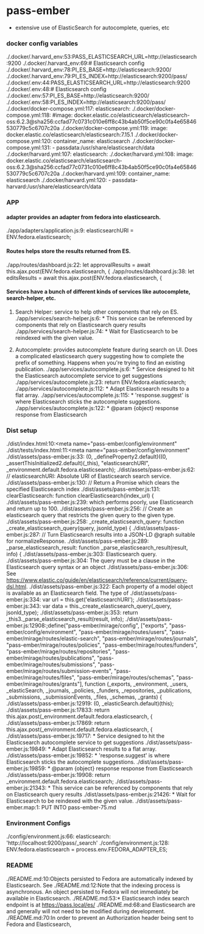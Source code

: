 # pass-ember
* extensive use of ElasticSearch for autocomplete, queries, etc

### docker config variables
./.docker/.harvard_env:53:PASS_ELASTICSEARCH_URL=http://elasticsearch:9200
./.docker/.harvard_env:69:# Elasticsearch config
./.docker/.harvard_env:78:PI_ES_BASE=http://elasticsearch:9200/
./.docker/.harvard_env:79:PI_ES_INDEX=http://elasticsearch:9200/pass/
./.docker/.env:44:PASS_ELASTICSEARCH_URL=http://elasticsearch:9200
./.docker/.env:48:# Elasticsearch config
./.docker/.env:57:PI_ES_BASE=http://elasticsearch:9200/
./.docker/.env:58:PI_ES_INDEX=http://elasticsearch:9200/pass/
./.docker/docker-compose.yml:117:  elasticsearch:
./.docker/docker-compose.yml:118:    #image: docker.elastic.co/elasticsearch/elasticsearch-oss:6.2.3@sha256:ccfad77c0731c010e6ff8c43b4ab50f5ce90c0fa4e65846530779c5c6707c20a
./.docker/docker-compose.yml:119:    image: docker.elastic.co/elasticsearch/elasticsearch:7.15.1
./.docker/docker-compose.yml:120:    container_name: elasticsearch
./.docker/docker-compose.yml:131:      - passdata:/usr/share/elasticsearch/data
./.docker/harvard.yml:107:  elasticsearch:
./.docker/harvard.yml:108:    image: docker.elastic.co/elasticsearch/elasticsearch-oss:6.2.3@sha256:ccfad77c0731c010e6ff8c43b4ab50f5ce90c0fa4e65846530779c5c6707c20a
./.docker/harvard.yml:109:    container_name: elasticsearch
./.docker/harvard.yml:120:      - passdata-harvard:/usr/share/elasticsearch/data

### APP

#### adapter provides an adapter from fedora into elasticsearch.
./app/adapters/application.js:9:  elasticsearchURI = ENV.fedora.elasticsearch;

#### Routes helps store the results returned from ES.
./app/routes/dashboard.js:22:    let approvalResults = await this.ajax.post(ENV.fedora.elasticsearch, {
./app/routes/dashboard.js:38:    let editsResults = await this.ajax.post(ENV.fedora.elasticsearch, {

#### Services have a bunch of different kinds of services like autocomplete, search-helper, etc.

1. Search Helper: service to help other components that rely on ES.
./app/services/search-helper.js:6: * This service can be referenced by components that rely on Elasticsearch query results
./app/services/search-helper.js:74:   * Wait for Elasticsearch to be reindexed with the given value.

2. Autocomplete: provides autocomplete feature during search on UI. Does a complicated elasticsearch query suggesting how to complete the prefix of something. Happens when you're trying to find an existing publication.
./app/services/autocomplete.js:6: * Service designed to hit the Elasticsearch autocomplete service to get suggestions
./app/services/autocomplete.js:23:    return ENV.fedora.elasticsearch;
./app/services/autocomplete.js:112:   * Adapt Elasticsearch results to a flat array.
./app/services/autocomplete.js:115:   * 'response.suggest' is where Elasticsearch sticks the autocomplete suggestions.
./app/services/autocomplete.js:122:   * @param {object} response response from Elasticsearch

### Dist setup
./dist/index.html:10:<meta name="pass-ember/config/environment" 
./dist/tests/index.html:11:<meta name="pass-ember/config/environment"
./dist/assets/pass-ember.js:33:      (0, _defineProperty2.default)((0, _assertThisInitialized2.default)(_this), "elasticsearchURI", _environment.default.fedora.elasticsearch);
./dist/assets/pass-ember.js:62:  //   elasticsearchURI: Absolute URI of Elasticsearch search service.
./dist/assets/pass-ember.js:130:    // Return a Promise which clears the specified Elasticsearch index
./dist/assets/pass-ember.js:131:    clearElasticsearch: function clearElasticsearch(index_url) {
./dist/assets/pass-ember.js:239:      which performs poorly, use Elasticsearch and return up to 100.
./dist/assets/pass-ember.js:256:    // Create an elasticsearch query that restricts the given query to the given type.
./dist/assets/pass-ember.js:258:    _create_elasticsearch_query: function _create_elasticsearch_query(query, jsonld_type) {
./dist/assets/pass-ember.js:287:    // Turn Elasticsearch results into a JSON-LD @graph suitable for normalizeResponse.
./dist/assets/pass-ember.js:289:    _parse_elasticsearch_result: function _parse_elasticsearch_result(result, info) {
./dist/assets/pass-ember.js:303:       Elasticsearch query.
./dist/assets/pass-ember.js:304:        The query must be a clause in the Elasticsearch query syntax or an object
./dist/assets/pass-ember.js:306:       See https://www.elastic.co/guide/en/elasticsearch/reference/current/query-dsl.html.
./dist/assets/pass-ember.js:322:        Each property of a model object is available as an Elasticsearch field. The type of
./dist/assets/pass-ember.js:334:      var url = this.get('elasticsearchURI');
./dist/assets/pass-ember.js:343:      var data = this._create_elasticsearch_query(_query, jsonld_type);
./dist/assets/pass-ember.js:353:        return _this3._parse_elasticsearch_result(result, info);
./dist/assets/pass-ember.js:12908:;define("pass-ember/mirage/config", ["exports", "pass-ember/config/environment", "pass-ember/mirage/routes/users", "pass-ember/mirage/routes/elastic-search", "pass-ember/mirage/routes/journals", "pass-ember/mirage/routes/policies", "pass-ember/mirage/routes/funders", "pass-ember/mirage/routes/repositories", "pass-ember/mirage/routes/publications", "pass-ember/mirage/routes/submissions", "pass-ember/mirage/routes/submission-events", "pass-ember/mirage/routes/files", "pass-ember/mirage/routes/schemas", "pass-ember/mirage/routes/grants"], function (_exports, _environment, _users, _elasticSearch, _journals, _policies, _funders, _repositories, _publications, _submissions, _submissionEvents, _files, _schemas, _grants) {
./dist/assets/pass-ember.js:12919:    (0, _elasticSearch.default)(this);
./dist/assets/pass-ember.js:17833:                  return this.ajax.post(_environment.default.fedora.elasticsearch, {
./dist/assets/pass-ember.js:17869:                  return this.ajax.post(_environment.default.fedora.elasticsearch, {
./dist/assets/pass-ember.js:19717:   * Service designed to hit the Elasticsearch autocomplete service to get suggestions
./dist/assets/pass-ember.js:19849:       * Adapt Elasticsearch results to a flat array.
./dist/assets/pass-ember.js:19852:       * 'response.suggest' is where Elasticsearch sticks the autocomplete suggestions.
./dist/assets/pass-ember.js:19859:       * @param {object} response response from Elasticsearch
./dist/assets/pass-ember.js:19908:        return _environment.default.fedora.elasticsearch;
./dist/assets/pass-ember.js:21343:   * This service can be referenced by components that rely on Elasticsearch query results
./dist/assets/pass-ember.js:21426:       * Wait for Elasticsearch to be reindexed with the given value.
./dist/assets/pass-ember.map:1: PUT INTO pass-ember-75.md

### Environment Configs
./config/environment.js:66:    elasticsearch: 'http://localhost:9200/pass/_search'
./config/environment.js:128:    ENV.fedora.elasticsearch = process.env.FEDORA_ADAPTER_ES;

### README
./README.md:10:Objects persisted to Fedora are automatically indexed by Elasticsearch. See
./README.md:12:Note that the indexing process is asynchronous. An object persisted to Fedora will not immediately be available in Elasticsearch.
./README.md:53:* Elasticsearch index search endpoint is at https://pass.local/es/
./README.md:68:and Elasticsearch are and generally will not need to be modified during development.
./README.md:70:In order to prevent an Authorization header being sent to Fedora and Elasticsearch,
